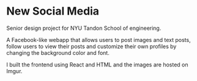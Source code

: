 # New Social Media

Senior design project for NYU Tandon School of engineering. 

A Facebook-like webapp that allows users to post images and text posts, follow users to view their posts and customize their own profiles by changing the background color and font.

I built the frontend using React and HTML and the images are hosted on Imgur.
